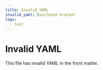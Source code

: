 ```yaml
---
title: Invalid YAML
invalid_yaml: [unclosed bracket
tags:
  - test
---
```


# Invalid YAML

This file has invalid YAML in the front matter.
